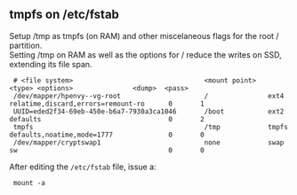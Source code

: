 ## tmpfs on /etc/fstab

Setup /tmp as tmpfs (on RAM) and other miscelaneous flags for the root / partition.  
Setting /tmp on RAM as well as the options for / reduce the writes on SSD, extending its file span.

     # <file system>                                 <mount point>   <type>	<options>				<dump>	<pass> 
     /dev/mapper/hpenvy--vg-root                     /               ext4    relatime,discard,errors=remount-ro      0       1
     UUID=eded2f34-69eb-450e-b6a7-7930a3ca1046       /boot           ext2    defaults                                0       2
     tmpfs                                           /tmp            tmpfs   defaults,noatime,mode=1777              0       0
     /dev/mapper/cryptswap1                          none            swap    sw                                      0       0

After editing the ``/etc/fstab`` file, issue a:

     mount -a



